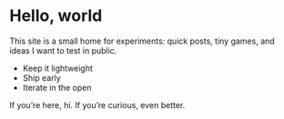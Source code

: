 ﻿# Hello, world

This site is a small home for experiments: quick posts, tiny games, and ideas I want to test in public.

- Keep it lightweight
- Ship early
- Iterate in the open

If you’re here, hi. If you’re curious, even better.
